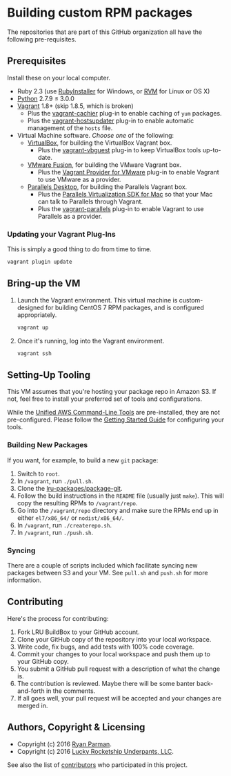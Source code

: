 # Building custom RPM packages

The repositories that are part of this GitHub organization all have the following pre-requisites.

## Prerequisites

Install these on your local computer.

* Ruby 2.3 (use [RubyInstaller] for Windows, or [RVM] for Linux or OS X)
* [Python] 2.7.9 ≤ 3.0.0
* [Vagrant] 1.8+ (skip 1.8.5, which is broken)
    * Plus the [vagrant-cachier] plug-in to enable caching of `yum` packages.
    * Plus the [vagrant-hostsupdater] plug-in to enable automatic management of the `hosts` file.
* Virtual Machine software. _Choose one_ of the following:
    * [VirtualBox], for building the VirtualBox Vagrant box.
        * Plus the [vagrant-vbguest] plug-in to keep VirtualBox tools up-to-date.
    * [VMware Fusion], for building the VMware Vagrant box.
        * Plus the [Vagrant Provider for VMware] plug-in to enable Vagrant to use VMware as a provider.
    * [Parallels Desktop], for building the Parallels Vagrant box.
        * Plus the [Parallels Virtualization SDK for Mac] so that your Mac can talk to Parallels through Vagrant.
        * Plus the [vagrant-parallels] plug-in to enable Vagrant to use Parallels as a provider.

### Updating your Vagrant Plug-Ins

This is simply a good thing to do from time to time.

```bash
vagrant plugin update
```

## Bring-up the VM

1. Launch the Vagrant environment. This virtual machine is custom-designed for building CentOS 7 RPM packages, and is configured appropriately.

   ```bash
   vagrant up
   ```

1. Once it's running, log into the Vagrant environment.

   ```bash
   vagrant ssh
   ```

## Setting-Up Tooling

This VM assumes that you're hosting your package repo in Amazon S3. If not, feel free to install your preferred set of tools and configurations.

While the [Unified AWS Command-Line Tools](https://aws.amazon.com/cli/) are pre-installed, they are not pre-configured. Please follow the [Getting Started Guide](https://github.com/aws/aws-cli#getting-started) for configuring your tools.

### Building New Packages

If you want, for example, to build a new `git` package:

1. Switch to `root`.
1. In `/vagrant`, run `./pull.sh`.
1. Clone the [lru-packages/package-git](https://github.com/lru-packages/package-git).
1. Follow the build instructions in the `README` file (usually just `make`). This will copy the resulting RPMs to `/vagrant/repo`.
1. Go into the `/vagrant/repo` directory and make sure the RPMs end up in either `el7/x86_64/` or `nodist/x86_64/`.
1. In `/vagrant`, run `./createrepo.sh`.
1. In `/vagrant`, run `./push.sh`.

### Syncing

There are a couple of scripts included which facilitate syncing new packages between S3 and your VM. See `pull.sh` and `push.sh` for more information.

## Contributing

Here's the process for contributing:

1. Fork LRU BuildBox to your GitHub account.
2. Clone your GitHub copy of the repository into your local workspace.
3. Write code, fix bugs, and add tests with 100% code coverage.
4. Commit your changes to your local workspace and push them up to your GitHub copy.
5. You submit a GitHub pull request with a description of what the change is.
6. The contribution is reviewed. Maybe there will be some banter back-and-forth in the comments.
7. If all goes well, your pull request will be accepted and your changes are merged in.

## Authors, Copyright & Licensing

* Copyright (c) 2016 [Ryan Parman](http://ryanparman.com).
* Copyright (c) 2016 [Lucky Rocketship Underpants, LLC](http://luckyrocketshipunderpants.com).

See also the list of [contributors](https://github.com/lru-packages/lru-buildbox-centos7/contributors) who participated in this project.

  [Ansible]: http://docs.ansible.com/ansible/intro_installation.html
  [Parallels Desktop]: http://www.parallels.com/products/desktop/download/
  [Parallels Virtualization SDK for Mac]: http://www.parallels.com/download/pvsdk/
  [Python]: https://www.python.org/downloads/
  [RubyInstaller]: http://rubyinstaller.org
  [RVM]: http://rvm.io
  [Vagrant Provider for VMware]: https://www.vagrantup.com/vmware/
  [vagrant-cachier]: http://fgrehm.viewdocs.io/vagrant-cachier/
  [vagrant-hostsupdater]: https://github.com/cogitatio/vagrant-hostsupdater
  [vagrant-parallels]: http://parallels.github.io/vagrant-parallels/
  [vagrant-vbguest]: https://github.com/dotless-de/vagrant-vbguest
  [Vagrant]: https://www.vagrantup.com
  [VirtualBox]: https://www.virtualbox.org/wiki/Downloads
  [VMware Fusion]: http://www.vmware.com/products/fusion
